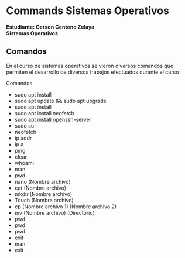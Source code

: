 # Commands Sistemas Operativos
**Estudiante: Gerson Centeno Zelaya <br />
Sistemas Operativos**

## Comandos

En el curso de sistemas operativos se vieron diversos comandos que permiten el desarrollo de diversos trabajos efectuados durante el curso

Comandos <br />

* sudo apt install
* sudo apt update && sudo apt upgrade
* sudo apt install 
* sudo apt install neofetch
* sudo apt install openssh-server
* sudo su
* neofetch
* ip addr
* ip a
* ping <direccion ip>
* clear
* whoami
* man
* pwd
* nano (Nombre archivo) 
* cat (Nombre archivo) 
* mkdir (Nombre archivo) 
* Touch (Nombre archivo) 
* cp (Nombre archivo 1)  (Nombre archivo 2) 
* mv (Nombre archivo)  (Directorio) 
* pwd
* pwd
* pwd 
* exit
* man
* exit
